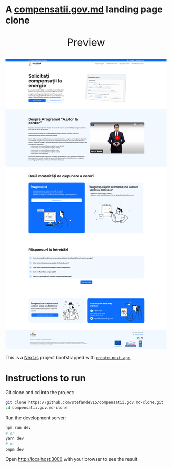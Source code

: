 # A [compensatii.gov.md](https://compensatii.gov.md/) landing page clone

<p style="text-align:center;font-size:2rem;">Preview<p/>
<img src="screenshot.png"/>

This is a [Next.js](https://nextjs.org/) project bootstrapped with [`create-next-app`](https://github.com/vercel/next.js/tree/canary/packages/create-next-app).

# Instructions to run

Git clone and cd into the project:

```bash
git clone https://github.com/stefandev15/compensatii.gov.md-clone.git
cd compensatii.gov.md-clone
```

Run the development server:

```bash
npm run dev
# or
yarn dev
# or
pnpm dev
```

Open [http://localhost:3000](http://localhost:3000) with your browser to see the result.
